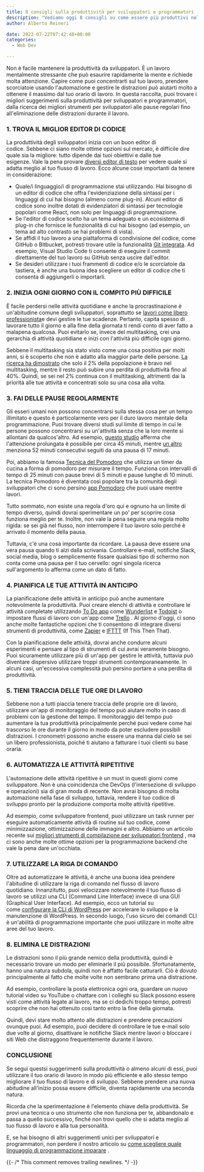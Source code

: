 ```yaml
---
title: 8 consigli sulla produttività per sviluppatori e programmatori
description: "Vediamo oggi 8 consigli su come essere più produttivi nel mondo dello sviluppo web e della programmazione"
author: Alberto Reineri

date: 2022-07-22T07:42:48+00:00
categories:
  - Web Dev

---
```

Non è facile mantenere la produttività da sviluppatori. È un lavoro mentalmente stressante che può esaurire rapidamente la mente e richiede molta attenzione. Capire come puoi concentrarti sul tuo lavoro, prendere scorciatoie usando l'automazione e gestire le distrazioni può aiutarti molto a ottenere il massimo dal tuo orario di lavoro. In questa raccolta, puoi trovare i migliori suggerimenti sulla produttività per sviluppatori e programmatori, dalla ricerca dei migliori strumenti per sviluppatori alle pause regolari fino all'eliminazione delle distrazioni durante il lavoro.

### 1. TROVA IL MIGLIOR EDITOR DI CODICE

La produttività degli sviluppatori inizia con un buon editor di codice. Sebbene ci siano molte ottime opzioni sul mercato, è difficile dire quale sia la migliore: tutto dipende dai tuoi obiettivi e dalle tue esigenze. Vale la pena provare [diversi editor di testo][1] per vedere quale si adatta meglio al tuo flusso di lavoro. Ecco alcune cose importanti da tenere in considerazione:

  * Quale/i linguaggio/i di programmazione stai utilizzando. Hai bisogno di un editor di codice che offra l'evidenziazione della sintassi per i linguaggi di cui hai bisogno (almeno come plug-in). Alcuni editor di codice sono inoltre dotati di evidenziatori di sintassi per tecnologie popolari come React, non solo per linguaggi di programmazione.
  * Se l'editor di codice scelto ha un tema adeguato e un ecosistema di plug-in che fornisce le funzionalità di cui hai bisogno (ad esempio, un tema ad alto contrasto se hai problemi di vista).
  * Se affidi il tuo lavoro a una piattaforma di condivisione del codice, come GitHub o Bitbucket, potresti trovare utile la funzionalità [Git integrata](/blog/come-usare-git/). Ad esempio, Visual Studio Code ti consente di eseguire il commit direttamente del tuo lavoro su GitHub senza uscire dall'editor.
  * Se desideri utilizzare i tuoi frammenti di codice e/o le scorciatoie da tastiera, è anche una buona idea scegliere un editor di codice che ti consenta di aggiungerli o importarli.

### 2. INIZIA OGNI GIORNO CON IL COMPITO PIÙ DIFFICILE

È facile perdersi nelle attività quotidiane e anche la procrastinazione è un'abitudine comune degli sviluppatori, soprattutto se [lavori come libero professionista][3]e devi gestire le tue scadenze. Pertanto, capita spesso di lavorare tutto il giorno e alla fine della giornata ti rendi conto di aver fatto a malapena qualcosa. Puoi evitarlo se, invece del multitasking, crei una gerarchia di attività quotidiane e inizi con l'attività più difficile ogni giorno.

Sebbene il multitasking sia stato visto come una cosa positiva per molti anni, si è scoperto che non è adatto alla maggior parte delle persone. [La ricerca ha dimostrato][4] che solo il 2% della popolazione è bravo nel multitasking, mentre il resto può subire una perdita di produttività fino al 40%. Quindi, se sei nel 2% continua con il multitasking, altrimenti dai la priorità alle tue attività e concentrati solo su una cosa alla volta.

### 3. FAI DELLE PAUSE REGOLARMENTE

Gli esseri umani non possono concentrarsi sulla stessa cosa per un tempo illimitato e questo è particolarmente vero per il duro lavoro mentale della programmazione. Puoi trovare diversi studi sul limite di tempo in cui le persone possono concentrarsi su un'attività senza che la loro mente si allontani da qualcos'altro. Ad esempio, [questo studio][5] afferma che l'attenzione prolungata è possibile per circa 45 minuti, mentre [un altro][6] menziona 52 minuti consecutivi seguiti da una pausa di 17 minuti.

Poi, abbiamo la famosa [Tecnica del Pomodoro][7] che utilizza un timer da cucina a forma di pomodoro per misurare il tempo. Funziona con intervalli di tempo di 25 minuti con pause brevi di 5 minuti e pause lunghe di 10 minuti. La tecnica Pomodoro è diventata così popolare tra la comunità degli sviluppatori che ci sono persino [app Pomodoro][8] che puoi usare mentre lavori.

Tutto sommato, non esiste una regola d'oro qui e ognuno ha un limite di tempo diverso, quindi dovrai sperimentare un po' per scoprire cosa funziona meglio per te. Inoltre, non vale la pena seguire una regola molto rigida: se sei già nel flusso, non interrompere il tuo lavoro solo perché è arrivato il momento della pausa.

Tuttavia, c'è una cosa importante da ricordare. La pausa deve essere una vera pausa quando ti alzi dalla scrivania. Controllare e-mail, notifiche Slack, social media, blog o semplicemente fissare qualsiasi tipo di schermo non conta come una pausa per il tuo cervello: ogni singola ricerca sull'argomento lo afferma come un dato di fatto.

### 4. PIANIFICA LE TUE ATTIVITÀ IN ANTICIPO

La pianificazione delle attività in anticipo può anche aumentare notevolmente la produttività. Puoi creare elenchi di attività e controllare le attività completate utilizzando [To Do app][9] come [Wunderlist][10] e [Todoist][11] o impostare flussi di lavoro con un'app come [Trello][12] . Al giorno d'oggi, ci sono anche molte fantastiche opzioni che ti consentono di integrare diversi strumenti di produttività, come [Zapier][13] e [IFTTT][14] (If This Then That).

Con la pianificazione delle attività, dovrai anche condurre alcuni esperimenti e pensare al tipo di strumenti di cui avrai veramente bisogno. Puoi sicuramente utilizzare più di un'app per gestire le attività, tuttavia può diventare dispersivo utilizzare troppi strumenti contemporaneamente. In alcuni casi, un'eccessiva complessità può persino portare a una perdita di produttività.

### 5. TIENI TRACCIA DELLE TUE ORE DI LAVORO

Sebbene non a tutti piaccia tenere traccia delle proprie ore di lavoro, utilizzare un'app di monitoraggio del tempo può aiutare molto in caso di problemi con la gestione del tempo. Il monitoraggio del tempo può aumentare la tua produttività principalmente perché puoi vedere come hai trascorso le ore durante il giorno in modo da poter escludere possibili distrazioni. I cronometri possono anche essere una manna dal cielo se sei un libero professionista, poiché ti aiutano a fatturare i tuoi clienti su base oraria.

### 6. AUTOMATIZZA LE ATTIVITÀ RIPETITIVE

L'automazione delle attività ripetitive è un must in questi giorni come sviluppatore. Non è una coincidenza che DevOps (l'intersezione di sviluppo e operazioni) sia di gran moda di recente. Non avrai bisogno di molta automazione nella fase di sviluppo, tuttavia, rendere il tuo codice di sviluppo pronto per la produzione comporta molte attività ripetitive.

Ad esempio, come sviluppatore frontend, puoi utilizzare un task runner per eseguire automaticamente attività di routine sul tuo codice, come minimizzazione, ottimizzazione delle immagini e altro. Abbiamo un articolo recente sui [migliori strumenti di compilazione per sviluppatori frontend][15] , ma ci sono anche molte ottime opzioni per la programmazione backend che vale la pena dare un'occhiata.

### 7. UTILIZZARE LA RIGA DI COMANDO

Oltre ad automatizzare le attività, è anche una buona idea prendere l'abitudine di utilizzare la riga di comando nel flusso di lavoro quotidiano. Innanzitutto, puoi velocizzare notevolmente il tuo flusso di lavoro se utilizzi una CLI (Command Line Interface) invece di una GUI (Graphical User Interface). Ad esempio, ecco un tutorial su come [configurare la CLI di WordPress][16] per accelerare lo sviluppo e la manutenzione di WordPress. In secondo luogo, l'uso sicuro dei comandi CLI è un'abilità di programmazione importante che puoi utilizzare in molte altre aree del tuo lavoro.

### 8. ELIMINA LE DISTRAZIONI

Le distrazioni sono il più grande nemico della produttività, quindi è necessario trovare un modo per eliminarle il più possibile. Sfortunatamente, hanno una natura subdola, quindi non è affatto facile catturarli. Ciò è dovuto principalmente al fatto che molte volte non sembrano prima una distrazione.

Ad esempio, controllare la posta elettronica ogni ora, guardare un nuovo tutorial video su YouTube o chattare con i colleghi su Slack possono essere visti come attività legate al lavoro, ma se ci dedichi troppo tempo, potresti scoprire che non hai ottenuto così tanto entro la fine della giornata.

Quindi, devi stare molto attento alle distrazioni e prendere precauzioni ovunque puoi. Ad esempio, puoi decidere di controllare le tue e-mail solo due volte al giorno, disattivare le notifiche Slack mentre lavori o bloccare i siti Web che distraggono frequentemente durante il lavoro.

### CONCLUSIONE

Se segui questsi suggerimenti sulla produttività o almeno alcuni di essi, puoi utilizzare il tuo orario di lavoro in modo più efficiente e allo stesso tempo migliorare il tuo flusso di lavoro e di sviluppo. Sebbene prendere una nuova abitudine all'inizio possa essere difficile, diventa rapidamente una seconda natura.

Ricorda che la sperimentazione è l'elemento chiave della produttività. Se provi una tecnica o uno strumento che non funziona per te, abbandonalo e passa a quello successivo, finché non trovi quello che si adatta meglio al tuo flusso di lavoro e alla tua personalità.

E, se hai bisogno di altri suggerimenti unici per sviluppatori e programmatori, non perdere il nostro articolo su [come scegliere quale linguaggio di programmazione imparare][17] .

 [1]: /blog/5-migliori-editor-di-testo-per-sviluppatori
 [2]: /blog/come-usare-git/
 [3]: /10-consigli-per-freelance-e-liberi-professionisti/
 [4]: https://www.forbes.com/sites/lisaquast/2017/02/06/want-to-be-more-productive-stop-multi-tasking
 [5]: http://naturalhealthcare.ca/glossaries.phtml?term=sustained+attention#.XgqCCPx7nIU
 [6]: https://www.theatlantic.com/business/archive/2014/09/science-tells-you-how-many-minutes-should-you-take-a-break-for-work-17/380369/
 [7]: https://en.wikipedia.org/wiki/Pomodoro_Technique
 [8]: https://tomato-timer.com/
 [9]: https://www.developerdrive.com/creating-a-simple-to-do-application-part-1/
 [10]: https://www.wunderlist.com/
 [11]: https://todoist.com/
 [12]: https://trello.com/
 [13]: https://zapier.com/
 [14]: https://ifttt.com/
 [15]: /blog/6-migliori-tool-per-sviluppo-frontend
 [16]: /blog/usare-la-riga-di-comando-con-wordpress-grazie-a-wp-cli
 [17]: /blog/come-scegliere-quale-linguaggio-di-programmazione-imparare
 {{- /* This comment removes trailing newlines. */ -}}